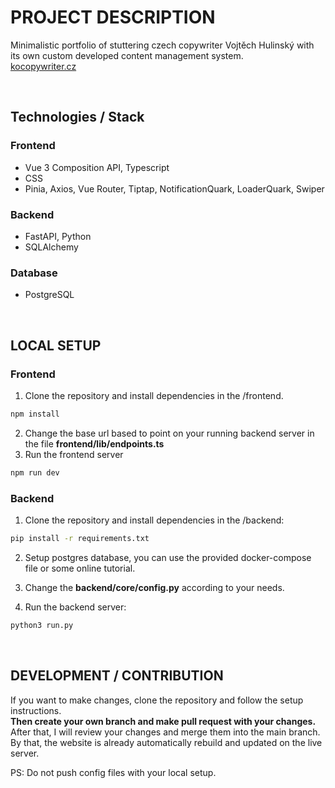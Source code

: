 # PROJECT DESCRIPTION

Minimalistic portfolio of stuttering czech copywriter Vojtěch Hulinský with its own custom developed content management system.<br/>
<a href="kocopywriter.cz">kocopywriter.cz</a>

<br/>

## Technologies / Stack
### Frontend
- Vue 3 Composition API, Typescript
- CSS
- Pinia, Axios, Vue Router, Tiptap, NotificationQuark, LoaderQuark, Swiper

### Backend
- FastAPI, Python
- SQLAlchemy

### Database
- PostgreSQL

<br/>


## LOCAL SETUP
### Frontend
1. Clone the repository and install dependencies in the /frontend.
```sh
npm install
```
2. Change the base url based to point on your running backend server in the file <b>frontend/lib/endpoints.ts</b>
3. Run the frontend server
```sh
npm run dev
```


### Backend
1. Clone the repository and install dependencies in the /backend:
```sh
pip install -r requirements.txt
```
2. Setup postgres database, you can use the provided docker-compose file or some online tutorial.

3. Change the <b>backend/core/config.py</b> according to your needs.

4. Run the backend server:
```sh
python3 run.py
```

<br/>


## DEVELOPMENT / CONTRIBUTION

If you want to make changes, clone the repository and follow the setup instructions. <br/>
**Then create your own branch and make pull request with your changes.**  <br/>
After that, I will review your changes and merge them into the main branch. <br/>
By that, the website is already automatically rebuild and updated on the live server. 


PS: Do not push config files with your local setup.
